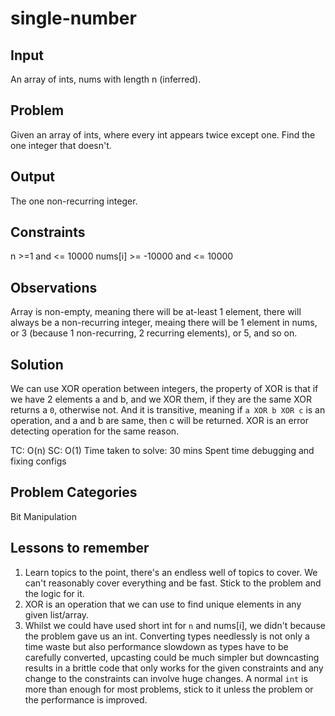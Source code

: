 # single-number 
## Input 
An array of ints, nums with length n (inferred).
## Problem 
Given an array of ints, where every int appears twice except one. Find the one integer that doesn't.
## Output 
The one non-recurring integer.
## Constraints 
n >=1 and <= 10000
nums[i] >= -10000 and <= 10000
## Observations 
Array is non-empty, meaning there will be at-least 1 element, there will always be a non-recurring integer, meaing there will be 1 element in nums, or 3 (because 1 non-recurring, 2 recurring elements), or 5, and so on. 
## Solution 
We can use XOR operation between integers, the property of XOR is that if we have 2 elements a and b, and we XOR them, if they are the same XOR returns a `0`, otherwise not. And it is transitive, meaning if `a XOR b XOR c` is an operation, and a and b are same, then c will be returned. XOR is an error detecting operation for the same reason. 

TC: O(n) SC: O(1) Time taken to solve: 30 mins 
Spent time debugging and fixing configs
## Problem Categories 
Bit Manipulation
## Lessons to remember 
1. Learn topics to the point, there's an endless well of topics to cover. We can't reasonably cover everything and be fast. Stick to the problem and the logic for it.
2. XOR is an operation that we can use to find unique elements in any given list/array.
3. Whilst we could have used short int for `n` and nums[i], we didn't because the problem gave us an int. Converting types needlessly is not only a time waste but also performance slowdown as types have to be carefully converted, upcasting could be much simpler but downcasting results in a brittle code that only works for the given constraints and any change to the constraints can involve huge changes. A normal `int` is more than enough for most problems, stick to it unless the problem or the performance is improved.
